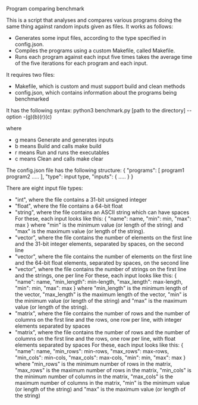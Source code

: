Program comparing benchmark

This is a script that analyses and compares various programs doing the same
thing against random inputs given as files. It works as follows:

* Generates some input files, according to the type specified in config.json.
* Compiles the programs using a custom Makefile, called Makefile.
* Runs each program against each input five times takes the average time of the
five iterations for each program and each input. 

It requires two files:
* Makefile, which is custom and must support build and clean methods
* config.json, which contains information about the programs being benchmarked



It has the following syntax:
python3 benchmark.py [path to the directory] --option -(g)(b)(r)(c)

where
* g means Generate and generates inputs
* b means Build and calls make build
* r means Run and runs the executables
* c means Clean and calls make clear



The config.json file has the following structure:
{
    "programs": [
        program1
        program2
        .....
    ],
    "type": input type,
    "inputs": {
        .....
    }
}

There are eight input file types:
- "int", where the file contains a 31-bit unsigned integer
- "float", where the file contains a 64-bit float
- "string", where the file contains an ASCII string which can have spaces
 For these, each input looks like this:
    {
        "name": name,
        "min": min,
        "max": max
    }
 where "min" is the minimum value (or length of the string) and "max" is the
 maximum value (or length of the string).
- "vector<int>", where the file contains the number of elements on the first 
line and the 31-bit integer elements, separated by spaces, on the second line
- "vector<float>", where the file contains the number of elements on the first 
line and the 64-bit float elements, separated by spaces, on the second line
- "vector<string>", where the file contains the number of strings on the first
line and the strings, one per line
 For these, each input looks like this:
    {
        "name": name,
        "min_length": min-length,
        "max_length": max-length,
        "min": min,
        "max": max
    }
 where "min_length" is the minimum length of the vector, "max_length" is the 
 maximum length of the vector, "min" is the minimum value (or length of the
 string) and "max" is the maximum value (or length of the string).
- "matrix<int>", where the file contains the number of rows and the number of
columns on the first line and the rows, one row per line, with integer elements
separated by spaces
- "matrix<float>", where the file contains the number of rows and the number of
columns on the first line and the rows, one row per line, with float elements
separated by spaces
 For these, each input looks like this:
    {
        "name": name,
        "min_rows": min-rows,
        "max_rows": max-rows,
        "min_cols": min-cols,
        "max_cols": max-cols,
        "min": min,
        "max": max
    }
 where "min_rows" is the minimum number of rows in the matrix, "max_rows" is
 the maximum number of rows in the matrix, "min_cols" is the minimum number 
 of columns in the matrix, "max_cols" is the maximum number of columns in the
 matrix, "min" is the minimum value (or length of the string) and "max" is the
 maximum value (or length of the string)

